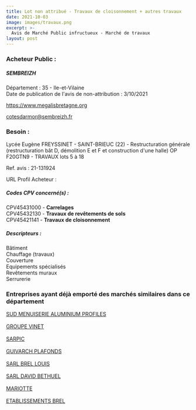 ```yaml
---
title: Lot non attribué - Travaux de cloisonnement + autres travaux
date: 2021-10-03
image: images/travaux.png
excerpt: >-
  Avis de Marché Public infructueux - Marché de travaux
layout: post
---
```


### Acheteur Public :
##### SEMBREIZH
Département : 35 - Ile-et-Vilaine<br/>
Date de publication de l'avis de non-attribution : 3/10/2021


https://www.megalisbretagne.org

cotesdarmor@sembreizh.fr


### Besoin :

Lycée Eugène FREYSSINET - SAINT-BRIEUC (22) - Restructuration générale (restructuration bât D, démolition E et F et construction d'une halle) OP F20GTN9 - TRAVAUX lots 5 à 18

Ref. avis : 21-131924

URL Profil Acheteur : 

##### Codes CPV concerné(s) :
CPV45431000 - **Carrelages** <br/>
CPV45432130 - **Travaux de revêtements de sols** <br/>
CPV45421141 - **Travaux de cloisonnement** <br/>

##### Descripteurs :
Bâtiment <br/>
Chauffage (travaux) <br/>
Couverture <br/>
Equipements spécialisés <br/>
Revêtements muraux <br/>
Serrurerie <br/>

### Entreprises ayant déjà emporté des marchés similaires dans ce département
<a href="/entreprise-547/siren-326396181">SUD MENUISERIE ALUMINIUM PROFILES</a><br/><br/>
<a href="/entreprise-549/siren-344869334">GROUPE VINET</a><br/><br/>
<a href="/entreprise-552/siren-382787026">SARPIC</a><br/><br/>
<a href="/entreprise-556/siren-408895209">GUIVARCH PLAFONDS</a><br/><br/>
<a href="/entreprise-559/siren-423613454">SARL BREL LOUIS</a><br/><br/>
<a href="/entreprise-567/siren-498583822">SARL DAVID BETHUEL</a><br/><br/>
<a href="/entreprise-571/siren-528950900">MARIOTTE</a><br/><br/>
<a href="/entreprise-582/siren-915980122">ETABLISSEMENTS BREL</a><br/><br/>
